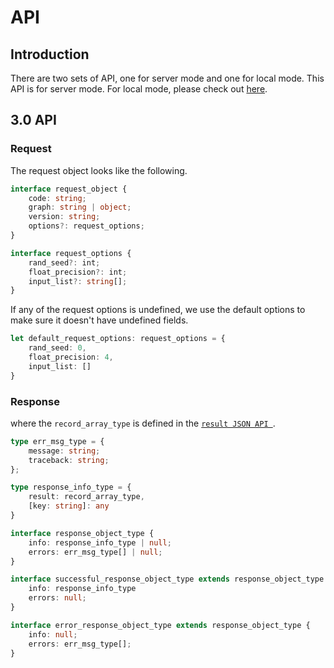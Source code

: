 # API

## Introduction

There are two sets of API, one for server mode and one for local mode. This API is for server mode. For local mode,
please check out [here](./local/API.md).

## 3.0 API

### Request

The request object looks like the following.

```typescript
interface request_object {
    code: string;
    graph: string | object;
    version: string;
    options?: request_options;
}

interface request_options {
    rand_seed?: int;
    float_precision?: int;
    input_list?: string[];
}

```

If any of the request options is undefined, we use the default options to make sure it doesn't have undefined fields.

```typescript
let default_request_options: request_options = {
    rand_seed: 0,
    float_precision: 4,
    input_list: []
}
```

### Response

where the `record_array_type` is defined in
the [`result JSON API `](/RFCs/backend/database/tutorial_related_tables/execution_result/result_json_api.md).

```typescript
type err_msg_type = {
    message: string;
    traceback: string;
};

type response_info_type = {
    result: record_array_type,
    [key: string]: any
}

interface response_object_type {
    info: response_info_type | null;
    errors: err_msg_type[] | null;
}

interface successful_response_object_type extends response_object_type {
    info: response_info_type
    errors: null;
}

interface error_response_object_type extends response_object_type {
    info: null;
    errors: err_msg_type[];
}
```
